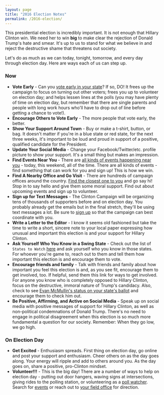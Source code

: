 ```yaml
---
layout: page
title: "2016 Election Notes"
permalink: /2016-election/
---
```



This presidential election is incredibly important.  It is not enough that Hillary Clinton win. We need her to win **big** to make clear the rejection of Donald Trump's hate and smear.  It's up to us to stand for what we believe in and reject the destructive shame that threatens out society.  

Let's do as much as we can today, tonight, tomorrow, and every day through election day.  Here are ways each of us can step up.  

### Now 

* **Vote Early** - Can you [vote early in your state](http://www.politico.com/story/2016/09/early-voting-states-228435)?  If so, DO!  It frees up the campaign to focus on turning out other voters; frees you up to volunteer on election day; and helps lessen lines at the polls (you may have plenty of time on election day, but remember that there are single parents and people with long work hours who'll have to drop out of line before getting a chance to vote!).  
* **Encourage Others to Vote Early** - The more people that vote early, the better.  
* **Show Your Support Around Town** - Buy or make a t-shirt, button, or bag.  It doesn't matter if you're in a blue state or red state, for the next three weeks, it's important to be loud and proud in support of a positive, qualified candidate for the President.
* **Update Your Social Media** - Change your Facebook/Twitter/etc. profile picture to show your support.  It's a small thing but makes an impression.  
* **Find Events Near You** - There are [all kinds of events happening near you](https://www.hillaryclinton.com/events/) - today, this weekend, all of the time.  There are all kinds of events - find something that can work for you and sign up!  This is how we win.  
* **Find A Nearby Office and Go Visit** - There are hundreds of campaign offices around the country. [Find the closest one to you](https://www.hillaryclinton.com/tools/find-your-field-office/) and go say hi!  Stop in to say hello and give them some moral support.  Find out about upcoming events and sign up to volunteer.
* **Sign up for Text Messages** - The Clinton Campaign will be organizing tens of thousands of supporters before and on election day.  You probably already get the emails but in the final stretch, they'll be using text messages a lot.  Be sure to [sign up](https://www.hillaryclinton.com/forms/volunteer/) so that the campaign can best coordinate with you.  
* **Write a Letter to the Editor** - I know it seems old fashioned but take the time to write a short, sincere note to your local paper expressing how unusual and important this election is and your support for Hillary Clinton.
* **Ask Yourself Who You Know in a Swing State** - Check out the list of `States to Watch` [here](http://projects.fivethirtyeight.com/2016-election-forecast/?ex_cid=rrpromo) and ask yourself who you know in those states.  For whoever you're game to, reach out to them and tell them how important this election is and encourage them to vote.  
* **Encourage friends and family** - Talk with friends and family about how important you feel this election is and, as you see fit, encourage them to get involved, too.  If helpful, send them this link for ways to get involved.  For anyone you know who is completely opposed to Hillary Clinton, focus on the destructive, immoral nature of Trump's candidacy.  Also, check to see [Evan McMullin's status on your state's ballot](https://en.wikipedia.org/wiki/Evan_McMullin_presidential_campaign,_2016#Ballot_status) and encourage them to check him out. 
* **Be Positive, Affirming, and Active on Social Media** - Speak up on social media with positive messages of support for Hillary Clinton, as well as non-political condemnations of Donald Trump.  There's no need to engage in political disagreement when this election is so much more fundamental a question for our society.  Remember: When they go low, we go high.  


### On Election Day

* **Get Excited** - Enthusiasm spreads.  First thing on election day, go online and post your support and enthusiasm.  Cheer others on as the day goes along.  Your energy will ripple and add to others around you.  As the day goes on, share a positive, pro-Clinton mindset.  
* **Volunteer!!!** - This is the big day!  There are a number of ways to help on election day - putting out door hangers, waving signs at intersections, giving rides to the polling station, or volunteering as a [poll watcher](https://www.hillaryclinton.com/forms/protect-the-vote/).  Search for [events](https://www.hillaryclinton.com/events/) or reach out to [your field office](https://www.hillaryclinton.com/tools/find-your-field-office/) for direction.  

